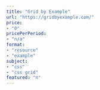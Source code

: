 ```yaml
---
title: "Grid by Example"
url: "https://gridbyexample.com/"
price: 
- "0"
pricePerPeriod: 
- "n/a"
format: 
- "resource"
- "example"
subject: 
- "css"
- "css grid"
featured: "n"
---
```

